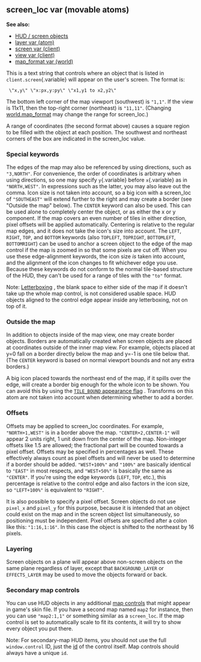 ## screen_loc var (movable atoms)
**See also:**
+   [HUD / screen objects](/ref/%7Bnotes%7D/HUD.md) 
+   [layer var (atom)](/ref/atom/var/layer.md) 
+   [screen var (client)](/ref/client/var/screen.md) 
+   [view var (client)](/ref/client/var/view.md) 
+   [map_format var (world)](/ref/world/var/map_format.md) 


This is a text string that controls where an object that is
listed in `client.screen`{.variable} will appear on the user\'s screen.
The format is: 
```
 \"x,y\" \"x:px,y:py\" \"x1,y1 to x2,y2\"

```
 

The bottom left corner of the map viewport
(southwest) is `"1,1"`. If the view is 11x11, then the top-right corner
(northeast) is `"11,11"`. (Changing
[world.map_format](/ref/world/var/map_format.md)  may change the range for
screen_loc.) 

A range of coordinates (the second format above)
causes a square region to be filled with the object at each position.
The southwest and northeast corners of the box are indicated in the
screen_loc value.
### Special keywords


The edges of the map may also be referenced by using
directions, such as `"3,NORTH"`. For convenience, the order of
coordinates is arbitrary when using directions, so one may specify
`y`{.variable} before `x`{.variable} as in `"NORTH,WEST"`. In
expressions such as the latter, you may also leave out the comma. Icon
size is not taken into account, so a big icon with a screen_loc of
`"SOUTHEAST"` will extend further to the right and may create a border
(see \"Outside the map\" below).
The `CENTER` keyword can also be used. This can be used alone to
completely center the object, or as either the x or y component. If the
map covers an even number of tiles in either direction, pixel offsets
will be applied automatically. Centering is relative to the regular map
edges, and it does not take the icon\'s size into account.
The `LEFT`, `RIGHT`, `TOP`, and `BOTTOM` keywords (also `TOPLEFT`,
`TOPRIGHT`, `BOTTOMLEFT`, `BOTTOMRIGHT`) can be used to anchor a screen
object to the edge of the map control if the map is zoomed in so that
some pixels are cut off. When you use these edge-alignment keywords, the
icon size *is* taken into account, and the alignment of the icon changes
to fit whichever edge you use. Because these keywords do not conform to
the normal tile-based structure of the HUD, they can\'t be used for a
range of tiles with the `"to"` format. 

Note:
[Letterboxing](/ref/%7Bskin%7D/param/letterbox.md) , the blank space to either
side of the map if it doesn\'t take up the whole map control, is not
considered usable space. HUD objects aligned to the control edge appear
inside any letterboxing, not on top of it.
### Outside the map


In addition to objects inside of the map view, one may create
border objects. Borders are automatically created when screen objects
are placed at coordinates outside of the inner map view. For example,
objects placed at y=0 fall on a border directly below the map and y=-1
is one tile below that. (The `CENTER` keyword is based on normal
viewport bounds and not any extra borders.) 

A big icon placed
towards the northeast end of the map, if it spills over the edge, will
create a border big enough for the whole icon to be shown. You can avoid
this by using the [`TILE_BOUND` appearance
flag](/ref/atom/var/appearance_flags.md) . Transforms on this atom are not
taken into account when determining whether to add a border.
### Offsets


Offsets may be applied to screen_loc coordinates. For example,
`"NORTH+1,WEST"` is in a border above the map. `"CENTER+2,CENTER-1"`
will appear 2 units right, 1 unit down from the center of the map.
Non-integer offsets like 1.5 are allowed; the fractional part will be
counted towards a pixel offset.
Offsets may be specified in percentages as well. These effectively
always count as pixel offsets and will never be used to determine if a
border should be added. `"WEST+100%"` and `"100%"` are basically
identical to `"EAST"` in most respects, and `"WEST+50%"` is basically
the same as `"CENTER"`. If you\'re using the edge keywords (`LEFT`,
`TOP`, etc.), this percentage is relative to the control edge and also
factors in the icon size, so `"LEFT+100%"` is equivalent to `"RIGHT"`.


It is also possible to specify a pixel offset. Screen objects
do not use `pixel_x` and `pixel_y` for this purpose, because it is
intended that an object could exist on the map and in the screen object
list simultaneously, so positioning must be independent. Pixel offsets
are specified after a colon like this: `"1:16,1:16"`. In this case the
object is shifted to the northeast by 16 pixels.
### Layering


Screen objects on a plane will appear above non-screen objects
on the same plane regardless of layer, except that `BACKGROUND_LAYER` or
`EFFECTS_LAYER` may be used to move the objects forward or back.
### Secondary map controls


You can use HUD objects in any additional [map
controls](/ref/%7Bskin%7D/control/map.md)  that might appear in game\'s skin
file. If you have a second map named `map2` for instance, then you can
use `"map2:1,1"` or something similar as a `screen_loc`. If the map
control is set to automatically scale to fit its contents, it will try
to show every object you put there. 

Note: For secondary-map HUD
items, you should not use the full `window.control` ID, just the
[id](/ref/%7Bskin%7D/param/id.md) of the control itself. Map controls
should always have a unique `id`.